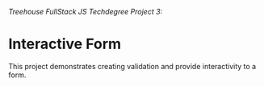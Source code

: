 *Treehouse FullStack JS Techdegree Project 3:*
# Interactive Form

This project demonstrates creating validation and provide interactivity to a form.